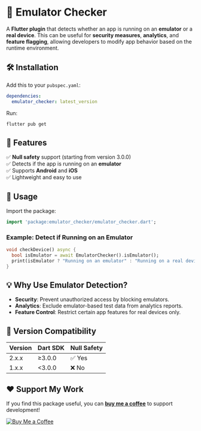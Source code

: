 # 📱 Emulator Checker

A **Flutter plugin** that detects whether an app is running on an **emulator** or a **real device**. This can be useful for **security measures**, **analytics**, and **feature flagging**, allowing developers to modify app behavior based on the runtime environment.

## 🛠 Installation

Add this to your `pubspec.yaml`:

```yaml
dependencies:
  emulator_checker: latest_version
```

Run:
```sh
flutter pub get
```

## 🚀 Features

✅ **Null safety** support (starting from version 3.0.0)  
✅ Detects if the app is running on an **emulator**  
✅ Supports **Android** and **iOS**  
✅ Lightweight and easy to use

## 🚀 Usage

Import the package:

```dart
import 'package:emulator_checker/emulator_checker.dart';
```

### Example: Detect if Running on an Emulator

```dart
void checkDevice() async {
  bool isEmulator = await EmulatorChecker().isEmulator();
  print(isEmulator ? "Running on an emulator" : "Running on a real device");
}
```

## 💡 Why Use Emulator Detection?
- **Security**: Prevent unauthorized access by blocking emulators.
- **Analytics**: Exclude emulator-based test data from analytics reports.
- **Feature Control**: Restrict certain app features for real devices only.

## 🔄 Version Compatibility
| Version | Dart SDK | Null Safety |
|---------|---------|-------------|
| 2.x.x   | ≥3.0.0  | ✅ Yes |
| 1.x.x   | <3.0.0  | ❌ No |

## ❤️ Support My Work

If you find this package useful, you can **[buy me a coffee](https://buymeacoffee.com/rhylvin)** to support development!

[![Buy Me a Coffee](https://img.shields.io/badge/Buy%20Me%20a%20Coffee-Support-orange?style=flat&logo=buy-me-a-coffee)](https://buymeacoffee.com/rhylvin)
